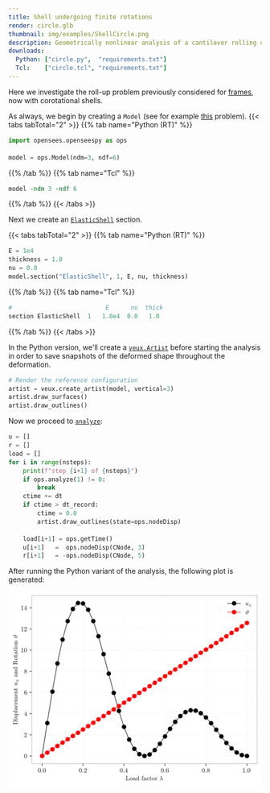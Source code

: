 ```yaml
---
title: Shell undergoing finite rotations
render: circle.glb
thumbnail: img/examples/ShellCircle.png
description: Geometrically nonlinear analysis of a cantilever rolling up under the action of a point moment, performed with shell finite elements.
downloads:
  Python: ["circle.py",  "requirements.txt"]
  Tcl:    ["circle.tcl", "requirements.txt"]
---
```



Here we investigate the roll-up problem previously considered for [frames](../framecircle), now with corotational shells.

As always, we begin by creating a `Model` (see for example [this](../example7) problem).
{{< tabs tabTotal="2" >}}
{{% tab name="Python (RT)" %}}
```python
import opensees.openseespy as ops

model = ops.Model(ndm=3, ndf=6)
```
{{% /tab %}}
{{% tab name="Tcl" %}}
```tcl
model -ndm 3 -ndf 6
```
{{% /tab %}}
{{< /tabs >}}

Next we create an [`ElasticShell`](https://opensees.stairlab.io/user/manual/section/ElasticShell.html) section.

{{< tabs tabTotal="2" >}}
{{% tab name="Python (RT)" %}}
```python
E = 1e4
thickness = 1.0
nu = 0.0
model.section("ElasticShell", 1, E, nu, thickness)
```
{{% /tab %}}
{{% tab name="Tcl" %}}
```tcl
#                          E      nu  thick
section ElasticShell  1   1.0e4  0.0   1.0
```
{{% /tab %}}
{{< /tabs >}}

In the Python version, we'll create a [`veux.Artist`](https://veux.io/library/artist/index.html) before starting the analysis
in order to save snapshots of the deformed shape throughout the deformation.
```python
# Render the reference configuration
artist = veux.create_artist(model, vertical=3)
artist.draw_surfaces()
artist.draw_outlines()
```

Now we proceed to [`analyze`](https://opensees.stairlab.io/user/manual/analysis/analyze.html):
```python
u = []
r = []
load = []
for i in range(nsteps):
    print(f"step {i+1} of {nsteps}")
    if ops.analyze(1) != 0:
        break
    ctime += dt
    if ctime > dt_record:
        ctime = 0.0
        artist.draw_outlines(state=ops.nodeDisp)

    load[i+1] = ops.getTime()
    u[i+1]   =  ops.nodeDisp(CNode, 3)
    r[i+1]   = -ops.nodeDisp(CNode, 5)
```


After running the Python variant of the analysis, the following plot is generated:

![Nodal displacements and rotations](img/plot.png)

